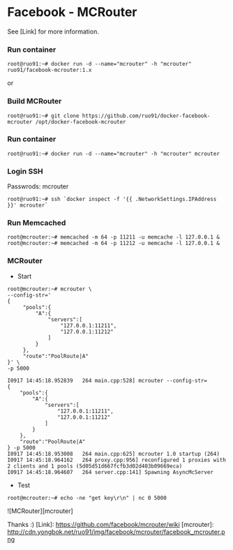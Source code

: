 # Facebook - MCRouter
See [Link] for more information.

### Run container
```
root@ruo91:~# docker run -d --name="mcrouter" -h "mcrouter" ruo91/facebook-mcrouter:1.x
```
or

### Build MCRouter
```
root@ruo91:~# git clone https://github.com/ruo91/docker-facebook-mcrouter /opt/docker-facebook-mcrouter
```

### Run container
```
root@ruo91:~# docker run -d --name="mcrouter" -h "mcrouter" mcrouter
```

### Login SSH
Passwrods: mcrouter
```
root@ruo91:~# ssh `docker inspect -f '{{ .NetworkSettings.IPAddress }}' mcrouter`
```

### Run Memcached
```
root@mcrouter:~# memcached -m 64 -p 11211 -u memcache -l 127.0.0.1 &
root@mcrouter:~# memcached -m 64 -p 11212 -u memcache -l 127.0.0.1 &
```

### MCRouter
- Start
```
root@mcrouter:~# mcrouter \
--config-str='
{
     "pools":{
         "A":{
             "servers":[
                 "127.0.0.1:11211",
                 "127.0.0.1:11212"
             ]
         }
     },
     "route":"PoolRoute|A"
}' \
-p 5000
```
```
I0917 14:45:18.952839   264 main.cpp:528] mcrouter --config-str=
{
    "pools":{
        "A":{
            "servers":[
                "127.0.0.1:11211",
                "127.0.0.1:11212"
            ]
        }
    },
    "route":"PoolRoute|A"
} -p 5000
I0917 14:45:18.953008   264 main.cpp:625] mcrouter 1.0 startup (264)
I0917 14:45:18.964162   264 proxy.cpp:956] reconfigured 1 proxies with 2 clients and 1 pools (5d05d51d667fcfb3d02d403b09669eca)
I0917 14:45:18.964607   264 server.cpp:141] Spawning AsyncMcServer
```

- Test
```
root@mcrouter:~# echo -ne "get key\r\n" | nc 0 5000
```
![MCRouter][mcrouter]

Thanks :)
[Link]: https://github.com/facebook/mcrouter/wiki
[mcrouter]: http://cdn.yongbok.net/ruo91/img/facebook/mcrouter/facebook_mcrouter.png
